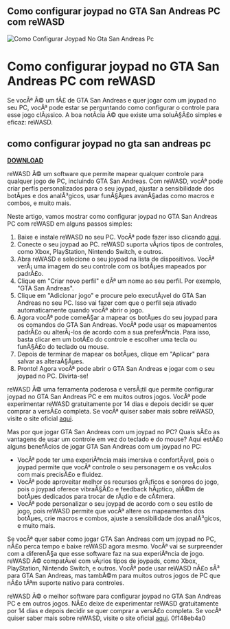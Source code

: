 ## Como configurar joypad no GTA San Andreas PC com reWASD

 
![Como Configurar Joypad No Gta San Andreas Pc](https://encrypted-tbn1.gstatic.com/images?q=tbn:ANd9GcS4gnJIXkUfUuYkW0SNjlJ0iAEvoGyloBpvQm6ll6kR2A)

 
# Como configurar joypad no GTA San Andreas PC com reWASD
 
Se vocÃª Ã© um fÃ£ de GTA San Andreas e quer jogar com um joypad no seu PC, vocÃª pode estar se perguntando como configurar o controle para esse jogo clÃ¡ssico. A boa notÃ­cia Ã© que existe uma soluÃ§Ã£o simples e eficaz: reWASD.
 
## como configurar joypad no gta san andreas pc


[**DOWNLOAD**](https://www.google.com/url?q=https%3A%2F%2Ffancli.com%2F2tLot3&sa=D&sntz=1&usg=AOvVaw0finf_1DEnBSoUYLYx_MRf)

 
reWASD Ã© um software que permite mapear qualquer controle para qualquer jogo de PC, incluindo GTA San Andreas. Com reWASD, vocÃª pode criar perfis personalizados para o seu joypad, ajustar a sensibilidade dos botÃµes e dos analÃ³gicos, usar funÃ§Ãµes avanÃ§adas como macros e combos, e muito mais.
 
Neste artigo, vamos mostrar como configurar joypad no GTA San Andreas PC com reWASD em alguns passos simples:
 
1. Baixe e instale reWASD no seu PC. VocÃª pode fazer isso clicando [aqui](https://www.rewasd.com/).
2. Conecte o seu joypad ao PC. reWASD suporta vÃ¡rios tipos de controles, como Xbox, PlayStation, Nintendo Switch, e outros.
3. Abra reWASD e selecione o seu joypad na lista de dispositivos. VocÃª verÃ¡ uma imagem do seu controle com os botÃµes mapeados por padrÃ£o.
4. Clique em "Criar novo perfil" e dÃª um nome ao seu perfil. Por exemplo, "GTA San Andreas".
5. Clique em "Adicionar jogo" e procure pelo executÃ¡vel do GTA San Andreas no seu PC. Isso vai fazer com que o perfil seja ativado automaticamente quando vocÃª abrir o jogo.
6. Agora vocÃª pode comeÃ§ar a mapear os botÃµes do seu joypad para os comandos do GTA San Andreas. VocÃª pode usar os mapeamentos padrÃ£o ou alterÃ¡-los de acordo com a sua preferÃªncia. Para isso, basta clicar em um botÃ£o do controle e escolher uma tecla ou funÃ§Ã£o do teclado ou mouse.
7. Depois de terminar de mapear os botÃµes, clique em "Aplicar" para salvar as alteraÃ§Ãµes.
8. Pronto! Agora vocÃª pode abrir o GTA San Andreas e jogar com o seu joypad no PC. Divirta-se!

reWASD Ã© uma ferramenta poderosa e versÃ¡til que permite configurar joypad no GTA San Andreas PC e em muitos outros jogos. VocÃª pode experimentar reWASD gratuitamente por 14 dias e depois decidir se quer comprar a versÃ£o completa. Se vocÃª quiser saber mais sobre reWASD, visite o site oficial [aqui](https://www.rewasd.com/).
  
Mas por que jogar GTA San Andreas com um joypad no PC? Quais sÃ£o as vantagens de usar um controle em vez do teclado e do mouse? Aqui estÃ£o alguns benefÃ­cios de jogar GTA San Andreas com um joypad no PC:

- VocÃª pode ter uma experiÃªncia mais imersiva e confortÃ¡vel, pois o joypad permite que vocÃª controle o seu personagem e os veÃ­culos com mais precisÃ£o e fluidez.
- VocÃª pode aproveitar melhor os recursos grÃ¡ficos e sonoros do jogo, pois o joypad oferece vibraÃ§Ã£o e feedback hÃ¡ptico, alÃ©m de botÃµes dedicados para trocar de rÃ¡dio e de cÃ¢mera.
- VocÃª pode personalizar o seu joypad de acordo com o seu estilo de jogo, pois reWASD permite que vocÃª altere os mapeamentos dos botÃµes, crie macros e combos, ajuste a sensibilidade dos analÃ³gicos, e muito mais.

Se vocÃª quer saber como jogar GTA San Andreas com um joypad no PC, nÃ£o perca tempo e baixe reWASD agora mesmo. VocÃª vai se surpreender com a diferenÃ§a que esse software faz na sua experiÃªncia de jogo. reWASD Ã© compatÃ­vel com vÃ¡rios tipos de joypads, como Xbox, PlayStation, Nintendo Switch, e outros. VocÃª pode usar reWASD nÃ£o sÃ³ para GTA San Andreas, mas tambÃ©m para muitos outros jogos de PC que nÃ£o tÃªm suporte nativo para controles.
 
reWASD Ã© o melhor software para configurar joypad no GTA San Andreas PC e em outros jogos. NÃ£o deixe de experimentar reWASD gratuitamente por 14 dias e depois decidir se quer comprar a versÃ£o completa. Se vocÃª quiser saber mais sobre reWASD, visite o site oficial [aqui](https://www.rewasd.com/).
 0f148eb4a0
